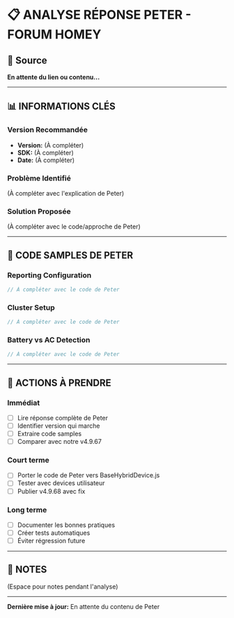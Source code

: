 # 📋 ANALYSE RÉPONSE PETER - FORUM HOMEY

## 🔗 Source
**En attente du lien ou contenu...**

---

## 📊 INFORMATIONS CLÉS

### Version Recommandée
- **Version:** (À compléter)
- **SDK:** (À compléter)
- **Date:** (À compléter)

### Problème Identifié
(À compléter avec l'explication de Peter)

### Solution Proposée
(À compléter avec le code/approche de Peter)

---

## 🔧 CODE SAMPLES DE PETER

### Reporting Configuration
```javascript
// À compléter avec le code de Peter
```

### Cluster Setup
```javascript
// À compléter avec le code de Peter
```

### Battery vs AC Detection
```javascript
// À compléter avec le code de Peter
```

---

## 🎯 ACTIONS À PRENDRE

### Immédiat
- [ ] Lire réponse complète de Peter
- [ ] Identifier version qui marche
- [ ] Extraire code samples
- [ ] Comparer avec notre v4.9.67

### Court terme
- [ ] Porter le code de Peter vers BaseHybridDevice.js
- [ ] Tester avec devices utilisateur
- [ ] Publier v4.9.68 avec fix

### Long terme
- [ ] Documenter les bonnes pratiques
- [ ] Créer tests automatiques
- [ ] Éviter régression future

---

## 📝 NOTES

(Espace pour notes pendant l'analyse)

---

**Dernière mise à jour:** En attente du contenu de Peter
